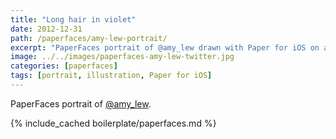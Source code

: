 ```yaml
---
title: "Long hair in violet"
date: 2012-12-31
path: /paperfaces/amy-lew-portrait/
excerpt: "PaperFaces portrait of @amy_lew drawn with Paper for iOS on an iPad."
image: ../../images/paperfaces-amy-lew-twitter.jpg
categories: [paperfaces]
tags: [portrait, illustration, Paper for iOS]
---
```


PaperFaces portrait of [@amy_lew](https://twitter.com/amy_lew).

{% include_cached boilerplate/paperfaces.md %}
